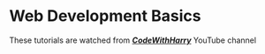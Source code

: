 # Web Development Basics 
These tutorials are watched from [**_CodeWithHarry_**](
    https://youtube.com/playlist?list=PLu0W_9lII9agiCUZYRsvtGTXdxkzPyItg "Clike here to check out his Web Development tutorials"
    ) YouTube channel

 
